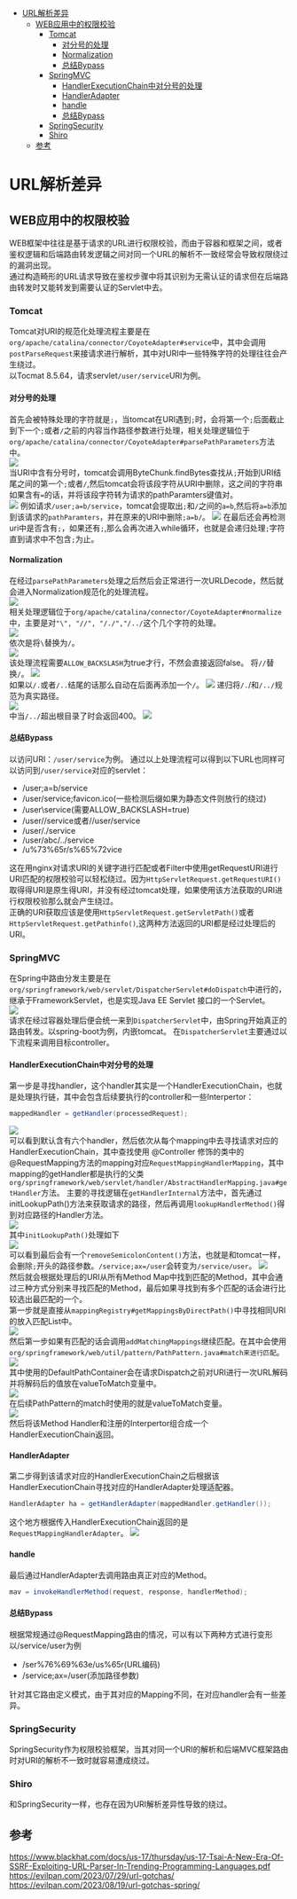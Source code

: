 - [URL解析差异](#url解析差异)
  - [WEB应用中的权限校验](#web应用中的权限校验)
    - [Tomcat](#tomcat)
      - [对分号的处理](#对分号的处理)
      - [Normalization](#normalization)
      - [总结Bypass](#总结bypass)
    - [SpringMVC](#springmvc)
      - [HandlerExecutionChain中对分号的处理](#handlerexecutionchain中对分号的处理)
      - [HandlerAdapter](#handleradapter)
      - [handle](#handle)
      - [总结Bypass](#总结bypass-1)
    - [SpringSecurity](#springsecurity)
    - [Shiro](#shiro)
  - [参考](#参考)

# URL解析差异

## WEB应用中的权限校验
WEB框架中往往是基于请求的URL进行权限校验，而由于容器和框架之间，或者鉴权逻辑和后端路由转发逻辑之间对同一个URL的解析不一致经常会导致权限绕过的漏洞出现。  
通过构造畸形的URL请求导致在鉴权步骤中将其识别为无需认证的请求但在后端路由转发时又能转发到需要认证的Servlet中去。
### Tomcat
Tomcat对URI的规范化处理流程主要是在`org/apache/catalina/connector/CoyoteAdapter#service`中，其中会调用`postParseRequest`来接请求进行解析，其中对URI中一些特殊字符的处理往往会产生绕过。  
以Tocmat 8.5.64，请求servlet`/user/service`URI为例。
#### 对分号的处理
首先会被特殊处理的字符就是`;`，当tomcat在URI遇到`;`时，会将第一个`;`后面截止到下一个`;`或者`/`之前的内容当作路径参数进行处理，相关处理逻辑位于`org/apache/catalina/connector/CoyoteAdapter#parsePathParameters`方法中。  
![](img/15-54-21.png)  
当URI中含有分号时，tomcat会调用ByteChunk.findBytes查找从`;`开始到URI结尾之间的第一个`;`或者`/`,然后tomcat会将该段字符从URI中删除，这之间的字符串如果含有`=`的话，并将该段字符转为请求的pathParamters键值对。  
![](img/16-05-12.png)
例如请求`/user;a=b/service`，tomcat会提取出`;`和`/`之间的`a=b`,然后将`a=b`添加到该请求的`pathParamters`，并在原来的URI中删除`;a=b/`。 
![](img/16-06-13.png)
在最后还会再检测uri中是否含有`;`，如果还有`;`,那么会再次进入while循环，也就是会递归处理`;`字符直到请求中不包含`;`为止。  
#### Normalization
在经过`parsePathParameters`处理之后然后会正常进行一次URLDecode，然后就会进入Normalization规范化的处理流程。  
![](img/16-31-35.png)  
相关处理逻辑位于`org/apache/catalina/connector/CoyoteAdapter#normalize`中，主要是对```"\", "//", "/./","/../```这个几个字符的处理。  
![](img/16-33-20.png)   
依次是将`\`替换为`/`。  
![](img/16-40-16.png)  
该处理流程需要`ALLOW_BACKSLASH`为true才行，不然会直接返回false。
将`//`替换`/`。
![](img/16-41-29.png)   
如果以`/.`或者`/..`结尾的话那么自动在后面再添加一个`/`。
![](img/16-44-32.png)
递归将`/.`/和`/../`规范为真实路径。    
![](img/16-46-50.png)  
中当`/../`超出根目录了时会返回400。
![](img/16-57-58.png)
#### 总结Bypass
以访问URI：`/user/service`为例。
通过以上处理流程可以得到以下URL也同样可以访问到`/user/service`对应的servlet：
* /user;a=b/service
* /user/service;favicon.ico(一些检测后缀如果为静态文件则放行的绕过)
* /user\service(需要ALLOW_BACKSLASH=true)
* /user//service或者//user/service
* /user/./service
* /user/abc/../service
* /u%73%65r/s%65%72vice  

这在用nginx对请求URI的关键字进行匹配或者Filter中使用getRequestURI进行URI匹配的权限校验可以轻松绕过。因为`HttpServletRequest.getRequestURI()`取得得URI是原生得URI，并没有经过tomcat处理，如果使用该方法获取的URI进行权限校验那么就会产生绕过。  
正确的URI获取应该是使用`HttpServletRequest.getServletPath()`或者`HttpServletRequest.getPathinfo()`,这两种方法返回的URI都是经过处理后的URI。
### SpringMVC
在Spring中路由分发主要是在`org/springframework/web/servlet/DispatcherServlet#doDispatch`中进行的，继承于FrameworkServlet，也是实现Java EE Servlet 接口的一个Servlet。  
![](img/15-51-46.png)  
请求在经过容器处理后便会统一来到`DispatcherServlet`中，由Spring开始真正的路由转发。以spring-boot为例，内嵌tomcat。
在`DispatcherServlet`主要通过以下流程来调用目标controller。
#### HandlerExecutionChain中对分号的处理
第一步是寻找handler，这个handler其实是一个HandlerExecutionChain，也就是处理执行链，其中会包含后续要执行的controller和一些Interpertor：
```java
mappedHandler = getHandler(processedRequest);
```
![](img/16-13-36.png)  
可以看到默认含有六个handler，然后依次从每个mapping中去寻找请求对应的HandlerExecutionChain，其中查找使用 @Controller 修饰的类中的 @RequestMapping方法的mapping对应`RequestMappingHandlerMapping`，其中mapping的getHandler都是执行的父类`org/springframework/web/servlet/handler/AbstractHandlerMapping.java#getHandler`方法。
主要的寻找逻辑在`getHandlerInternal`方法中，首先通过initLookupPath()方法来获取请求的路径，然后再调用`lookupHandlerMethod()`得到对应路径的Handler方法。  
![](img/16-30-26.png)  
其中`initLookupPath()`处理如下  
![](img/16-32-08.png)  
可以看到最后会有一个`removeSemicolonContent()`方法，也就是和tomcat一样，会删除`;`开头的路径参数。`/service;ax=/user`会转变为`/service/user`。
![](img/16-34-18.png)  
然后就会根据处理后的URI从所有Method Map中找到匹配的Method，其中会通过三种方式分别来寻找匹配的Method，最后如果寻找到有多个匹配的话会进行比较选出最匹配的一个。  
第一步就是直接从`mappingRegistry#getMappingsByDirectPath()`中寻找相同URI的放入匹配List中。  
![](img/16-38-40.png)  
然后第一步如果有匹配的话会调用`addMatchingMappings`继续匹配。在其中会使用`org/springframework/web/util/pattern/PathPattern.java#match来进行匹配`。 
![](img/17-34-51.png)  
其中使用的DefaultPathContainer会在请求Dispatch之前对URI进行一次URL解码并将解码后的值放在valueToMatch变量中。  
![](img/17-33-55.png)    
在后续PathPattern的match时使用的就是valueToMatch变量。  
![](img/17-38-31.png)  
然后将该Method Handler和注册的Interpertor组合成一个HandlerExecutionChain返回。
#### HandlerAdapter
第二步得到该请求对应的HandlerExecutionChain之后根据该HandlerExecutionChain寻找对应的HandlerAdapter处理适配器。
```java
HandlerAdapter ha = getHandlerAdapter(mappedHandler.getHandler());
```
这个地方根据传入HandlerExecutionChain返回的是`RequestMappingHandlerAdapter`。
![](img/16-58-25.png)  

#### handle
最后通过HandlerAdapter去调用路由真正对应的Method。
```java
mav = invokeHandlerMethod(request, response, handlerMethod);
```
#### 总结Bypass
根据常规通过@RequestMapping路由的情况，可以有以下两种方式进行变形
以/service/user为例
* /ser%76%69%63e/us%65r(URL编码)
* /service;ax=/user(添加路径参数)  

针对其它路由定义模式，由于其对应的Mapping不同，在对应handler会有一些差异。
### SpringSecurity
SpringSecurity作为权限校验框架，当其对同一个URI的解析和后端MVC框架路由时对URI的解析不一致时就容易遭成绕过。  
### Shiro
和SpringSecurity一样，也存在因为URI解析差异性导致的绕过。
## 参考
https://www.blackhat.com/docs/us-17/thursday/us-17-Tsai-A-New-Era-Of-SSRF-Exploiting-URL-Parser-In-Trending-Programming-Languages.pdf  
https://evilpan.com/2023/07/29/url-gotchas/  
https://evilpan.com/2023/08/19/url-gotchas-spring/